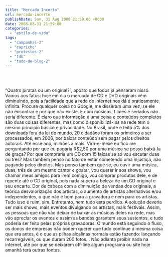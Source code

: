 ```yaml
---
title: "Mercado Incerto"
url: mercado-incerto
publishDate: Sun, 31 Aug 2008 21:59:00 +0000
date: 2008-08-31 21:59:00
categories: 
  - "estilo-de-vida"
tags: 
  - "campanhas-2"
  - "capricho"
  - "protestos-2"
  - "tdb"
  - "tudo-de-blog-2"
---
```

<a href="http://2.bp.blogspot.com/_BzqI_RDZ6O4/SsY6psIPdSI/AAAAAAAABAA/uFnFuIRlk5M/s1600-h/sb10069481n-001.jpg"><img src="http://2.bp.blogspot.com/_BzqI_RDZ6O4/SsY6psIPdSI/AAAAAAAABAA/uFnFuIRlk5M/s200/sb10069481n-001.jpg" border="0" alt=""></a><span><br><br></span><div><span><span> </span></span><span><span>“Quatro piratas ou um original?”, aposto que todos já pensaram nisso. Vamos aos fatos: hoje em dia o mercado de CD e DVD originais vêm diminuindo, pois a facilidade que a rede de internet nos dá é praticamente infinita. Procure qualquer coisa no Google, me disseram uma vez, se ele não encontrar é por que não existe. E com músicas, filmes e seriados não seria diferente. É claro que informação é uma coisa e conteúdos completos são duas coisas diferentes, mas como disponibilizá-los na rede tem o mesmo principio básico e privacidade. No Brasil, onde é feito 5% dos downloads fora da lei do mundo, 20 cidadãos foram os primeiros a ser processados, em 2006, por baixar conteúdo sem pagar pelos direitos autorais. Até esse ano, milhões a mais. Vira-e-mexe eu fico me perguntando por que eu pagaria R$2,50 por uma música se posso baixá-la de graça? Por que compraria um CD com 15 faixas se só vou escutar duas ou três? Mas também penso no fato de estar cometendo uma injustiça, não pagando pelos direitos. Mas penso também que se, eu ouvir uma música, duas, três de um mesmo cantor e gostar, vou querer ir aos shows, vou chamar meus amigos para irem comigo, vou comprar produtos dele, e de repente até o CD original, pois nada supera a beleza de um CD original e seu encarte. Dor de cabeça com a diminuição de vendas dos originais, a teórica desvalorização dos artistas, o aumento de artistas alternativos e/ou independentes, o que não é bom para a gravadora e nem para os artistas.  Tudo isso é ruim, sim. Entretanto, nem tudo está perdido. A solução deveria ser mais shows, mais eventos divulgando os artistas, mais festivais. Assim, as pessoas que não vão deixar de baixar as músicas deles na rede, mas vão apreciar os eventos e assim as bandas garantem seus sustentos, e tudo poderia ser feito pelas próprias gravadoras. O mundo está seguindo o fluxo, os donos de empresas não podem querer que tudo continue a mesma coisa que era antes, é o que as pilhas alcalinas normais estão fazendo: lançando recarregáveis, ou que duram 200 fotos...  Não adianta proibir nada na internet, até por que se deixarem off-line algum programa ou site hoje amanhã terá outras fontes.</span></span></div>
